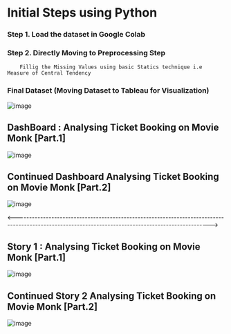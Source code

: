 # Initial Steps using Python 
### Step 1. Load the dataset in Google Colab
### Step 2. Directly Moving to Preprocessing Step
        Fillig the Missing Values using basic Statics technique i.e Measure of Central Tendency
### Final Dataset (Moving Dataset to Tableau for Visualization)

![image](https://user-images.githubusercontent.com/69152112/234865700-8cf7d496-473d-4d70-bc8c-441d57ab86b6.png)

## DashBoard : Analysing Ticket Booking on Movie Monk [Part.1]
![image](https://user-images.githubusercontent.com/69152112/234864435-8fc231f1-154e-4c5b-85cb-f3ae4d972a6f.png)

## Continued Dashboard Analysing Ticket Booking on Movie Monk [Part.2]
![image](https://user-images.githubusercontent.com/69152112/234866408-aff6040c-ef68-4d37-a0c9-fe77275b3cd1.png)

<---------------------------------------------------------------------------------------------------------------------------------------------------->

## Story 1 : Analysing Ticket Booking on Movie Monk [Part.1]
![image](https://user-images.githubusercontent.com/69152112/234866806-3f66b2c6-e5ec-45c8-a337-98c9b2464ac8.png)


## Continued Story 2 Analysing Ticket Booking on Movie Monk [Part.2]
![image](https://user-images.githubusercontent.com/69152112/234866972-f8487b05-c5d4-4881-8d2d-02c53d23619c.png)
